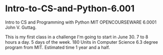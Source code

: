 # Intro-to-CS-and-Python-6.001
Intro to CS and Programming with Python MIT OPENCOURSEWARE 6.0001 John V. Guttag.

This is my first class in a challenge I'm going to start in June 30. 7 to 8 hours a day. 5 days of the week. 180 Units in Computer Science 6.3 degree program from MIT. Estimated time 1 year and a half.
